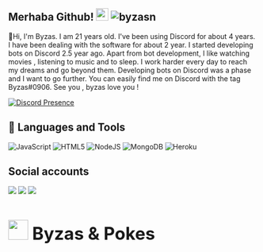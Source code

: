
## Merhaba Github! <img src="https://cdn.discordapp.com/emojis/888711638755188766.png" width="25px"> <img src="https://komarev.com/ghpvc/?username=byzasn&label=Numbers%20of%20visitors&color=ff4600" alt="byzasn" />

</h1>
<p>🌠Hi, I'm Byzas. I am 21 years old. I've been using Discord for about 4 years. I have been dealing with the software for about 2 year. I started developing bots on Discord 2.5 year ago. Apart from bot development, I like watching movies , listening to music and to sleep. I work harder every day to reach my dreams and go beyond them. Developing bots on Discord was a phase and I want to go further. You can easily find me on Discord with the tag Byzas#0906. See you , byzas love you !</p>
</body>

 
[![Discord Presence](https://lanyard-profile-readme.vercel.app/api/776183087994372156?theme=dark&bg=18191c&animated=false&hideDiscrim=true&borderRadius=30px)](https://discord.com/users/776183087994372156)



## 🚀 Languages and Tools
![JavaScript](https://img.shields.io/badge/javascript-%23323330.svg?style=for-the-badge&logo=javascript&logoColor=%23F7DF1E)
![HTML5](https://img.shields.io/badge/html5-%23E34F26.svg?style=for-the-badge&logo=html5&logoColor=white)
![NodeJS](https://img.shields.io/badge/node.js-6DA55F?style=for-the-badge&logo=node.js&logoColor=white)
![MongoDB](https://img.shields.io/badge/MongoDB-%234ea94b.svg?style=for-the-badge&logo=mongodb&logoColor=white)
![Heroku](https://img.shields.io/badge/heroku-%23430098.svg?style=for-the-badge&logo=heroku&logoColor=white)

## Social accounts
<p align="left">
<a href="https://twitch.tv/byzaas" target"blank_"><img src="https://img.shields.io/badge/Twitch-9146FF?style=for-the-badge&logo=twitch&logoColor=white"></a>
<a href="https://open.spotify.com/user/flqlq9vboqj4n4cbug2ptgk1m?si=9a2239ba3790451e" target"blank_"><img src="https://img.shields.io/badge/Spotify%20-1ed760.svg?&style=for-the-badge&logo=spotify&logoColor=white"></a>
<a href="https://discord.com/users/776183087994372156" target"blank_"><img src="https://img.shields.io/badge/Discord-ffbb00?style=for-the-badge&logo=discord&logoColor=white"></a>

</p>

 <h1 style="font-size:250%;"><img src = "https://cdn.discordapp.com/emojis/813841028288741487.png" high="25px" width="40px"> Byzas & Pokes</h1>

